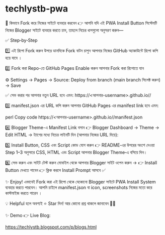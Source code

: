 # techlystb-pwa
🔄 কিভাবে Fork করে নিজের সাইটে ব্যবহার করবেন 👉 আপনি যদি এই PWA Install Button সিস্টেমটি নিজের Blogger সাইটে ব্যবহার করতে চান, তাহলে নিচের ধাপগুলো অনুসরণ করুন—

✅ Step‑by‑Step

1️⃣ এই রিপো Fork করুন উপরে ডানদিকে Fork বাটন চাপুন আপনার নিজের GitHub অ্যাকাউন্টে রিপো কপি হয়ে যাবে ।

2️⃣ Fork করা Repo-তে GitHub Pages Enable করুন আপনার Fork করা রিপোতে যান

⚙️ Settings → Pages → Source: Deploy from branch (main branch সিলেক্ট করুন) → Save

✅ সেভ করার পর আপনার নতুন URL হবে এমন:
https://<আপনার-username>.github.io/<fork-kora-repo>/

3️⃣ manifest.json এর URL কপি করুন আপনার GitHub Pages এর manifest link হবে এমন:

perl Copy code
https://<আপনার-username>.github.io/<fork-kora-repo>/manifest.json

4️⃣ Blogger Theme-এ Manifest Link বসান 👉 Blogger Dashboard → Theme → Edit HTML → <head> ট্যাগের মধ্যে নিচের লাইনটি দিন (আপনার নিজের URL দিয়ে):
<link rel="manifest" href="https://<আপনার-username>.github.io/<fork-kora-repo>/manifest.json"> <meta name="theme-color" content="#007bff">

5️⃣ Install Button, CSS এবং Script কোড যোগ করুন 👉 README‑এর উপরের অংশে দেওয়া Step 1–3 অনুসারে CSS, HTML এবং Script আপনার Blogger Theme‑এ বসিয়ে দিন।

6️⃣ সেভ করুন এবং সাইট টেস্ট করুন মোবাইল থেকে আপনার Blogger সাইট ওপেন করুন → 👉 Install Button দেখতে পাবেন 👉 ক্লিক করলে Install Prompt আসবে ✅

✨ Enjoy! এভাবেই Fork করা এই রিপো থেকে যেকোনো Blogger সাইটে PWA Install System ব্যবহার করতে পারবেন। আপনি চাইলে manifest.json বা icon, screenshots নিজের মতো করে কাস্টমাইজ করতে পারেন ।

💡 Helpful হলে অবশ্যই ⭐ Star দিন! আর কোনো প্রশ্ন থাকলে জানাবেন 🚀🔥

✨ Demo 👉 Live Blog: 

https://techlystb.blogspot.com/p/blogs.html

















